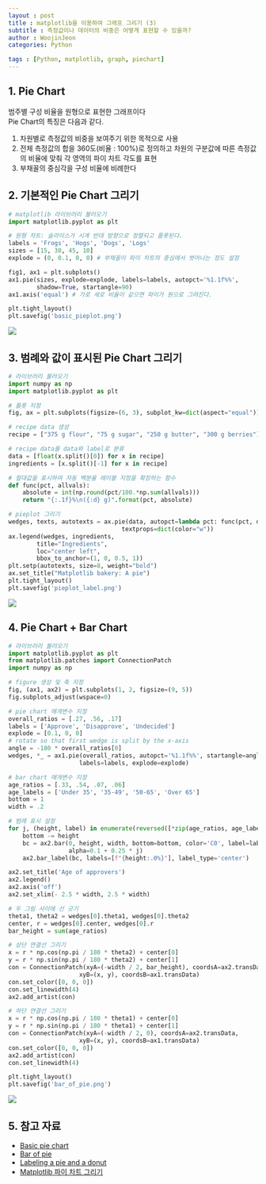 ```yaml
---
layout : post
title : matplotlib을 이용하여 그래프 그리기 (3)
subtitle : 측정값이나 데이터의 비중은 어떻게 표현할 수 있을까?
author : WoojinJeon
categories: Python

tags : [Python, matplotlib, graph, piechart]
---
```


## 1. Pie Chart
범주별 구성 비율을 원형으로 표현한 그래프이다<br/>
Pie Chart의 특징은 다음과 같다.<br/>
1. 차원별로 측정값의 비중을 보여주기 위한 목적으로 사용
2. 전체 측정값의 합을 360도(비율 : 100%)로 정의하고 차원의 구분값에 따른 측정값의 비율에 맞춰 각 영역의 파이 차트 각도를 표현
3. 부채꼴의 중심각을 구성 비율에 비례한다

## 2. 기본적인 Pie Chart 그리기

```python
# matplotlib 라이브러리 불러오기
import matplotlib.pyplot as plt

# 원형 차트: 슬라이스가 시계 반대 방향으로 정렬되고 플롯된다.
labels = 'Frogs', 'Hogs', 'Dogs', 'Logs'
sizes = [15, 30, 45, 10]
explode = (0, 0.1, 0, 0) # 부채꼴이 파이 차트의 중심에서 벗어나는 정도 설정

fig1, ax1 = plt.subplots()
ax1.pie(sizes, explode=explode, labels=labels, autopct='%1.1f%%',
        shadow=True, startangle=90)
ax1.axis('equal') # 가로 세로 비율이 같으면 파이가 원으로 그려진다.

plt.tight_layout()
plt.savefig('basic_pieplot.png')
```
<img src = "https://github.com/WoojinJeonkr/WoojinJeonkr.github.io/blob/main/assets/images/post_image/basic_pieplot.png?raw=true">

## 3. 범례와 값이 표시된 Pie Chart 그리기

```python
# 라이브러리 불러오기
import numpy as np
import matplotlib.pyplot as plt

# 플롯 지정
fig, ax = plt.subplots(figsize=(6, 3), subplot_kw=dict(aspect="equal"))

# recipe data 생성
recipe = ["375 g flour", "75 g sugar", "250 g butter", "300 g berries"]

# recipe data를 data와 label로 분류
data = [float(x.split()[0]) for x in recipe]
ingredients = [x.split()[-1] for x in recipe]

# 절대값을 표시하여 자동 백분율 레이블 지정을 확장하는 함수
def func(pct, allvals):
    absolute = int(np.round(pct/100.*np.sum(allvals)))
    return "{:.1f}%\n({:d} g)".format(pct, absolute)

# pieplot 그리기
wedges, texts, autotexts = ax.pie(data, autopct=lambda pct: func(pct, data),
                                textprops=dict(color="w"))
ax.legend(wedges, ingredients,
        title="Ingredients",
        loc="center left",
        bbox_to_anchor=(1, 0, 0.5, 1))
plt.setp(autotexts, size=8, weight="bold")
ax.set_title("Matplotlib bakery: A pie")
plt.tight_layout()
plt.savefig('pieplot_label.png')
```
<img src = "https://github.com/WoojinJeonkr/WoojinJeonkr.github.io/blob/main/assets/images/post_image/pieplot_label.png?raw=true">

## 4. Pie Chart + Bar Chart

```python
# 라이브러리 불러오기
import matplotlib.pyplot as plt
from matplotlib.patches import ConnectionPatch
import numpy as np

# figure 생성 및 축 지정
fig, (ax1, ax2) = plt.subplots(1, 2, figsize=(9, 5))
fig.subplots_adjust(wspace=0)

# pie chart 매개변수 지정
overall_ratios = [.27, .56, .17]
labels = ['Approve', 'Disapprove', 'Undecided']
explode = [0.1, 0, 0]
# rotate so that first wedge is split by the x-axis
angle = -180 * overall_ratios[0]
wedges, *_ = ax1.pie(overall_ratios, autopct='%1.1f%%', startangle=angle,
                    labels=labels, explode=explode)

# bar chart 매개변수 지정
age_ratios = [.33, .54, .07, .06]
age_labels = ['Under 35', '35-49', '50-65', 'Over 65']
bottom = 1
width = .2

# 범례 표시 설정
for j, (height, label) in enumerate(reversed([*zip(age_ratios, age_labels)])):
    bottom -= height
    bc = ax2.bar(0, height, width, bottom=bottom, color='C0', label=label,
                 alpha=0.1 + 0.25 * j)
    ax2.bar_label(bc, labels=[f"{height:.0%}"], label_type='center')

ax2.set_title('Age of approvers')
ax2.legend()
ax2.axis('off')
ax2.set_xlim(- 2.5 * width, 2.5 * width)

# 두 그림 사이에 선 긋기
theta1, theta2 = wedges[0].theta1, wedges[0].theta2
center, r = wedges[0].center, wedges[0].r
bar_height = sum(age_ratios)

# 상단 연결선 그리기
x = r * np.cos(np.pi / 180 * theta2) + center[0]
y = r * np.sin(np.pi / 180 * theta2) + center[1]
con = ConnectionPatch(xyA=(-width / 2, bar_height), coordsA=ax2.transData,
                    xyB=(x, y), coordsB=ax1.transData)
con.set_color([0, 0, 0])
con.set_linewidth(4)
ax2.add_artist(con)

# 하단 연결선 그리기
x = r * np.cos(np.pi / 180 * theta1) + center[0]
y = r * np.sin(np.pi / 180 * theta1) + center[1]
con = ConnectionPatch(xyA=(-width / 2, 0), coordsA=ax2.transData,
                    xyB=(x, y), coordsB=ax1.transData)
con.set_color([0, 0, 0])
ax2.add_artist(con)
con.set_linewidth(4)

plt.tight_layout()
plt.savefig('bar_of_pie.png')
```
<img src = "https://github.com/WoojinJeonkr/WoojinJeonkr.github.io/blob/main/assets/images/post_image/bar_of_pie.png?raw=true">

## 5. 참고 자료
- [Basic pie chart](https://matplotlib.org/stable/gallery/pie_and_polar_charts/pie_features.html)
- [Bar of pie](https://matplotlib.org/stable/gallery/pie_and_polar_charts/bar_of_pie.html)
- [Labeling a pie and a donut](https://matplotlib.org/stable/gallery/pie_and_polar_charts/pie_and_donut_labels.html)
- [Matplotlib 파이 차트 그리기](https://wikidocs.net/92114)